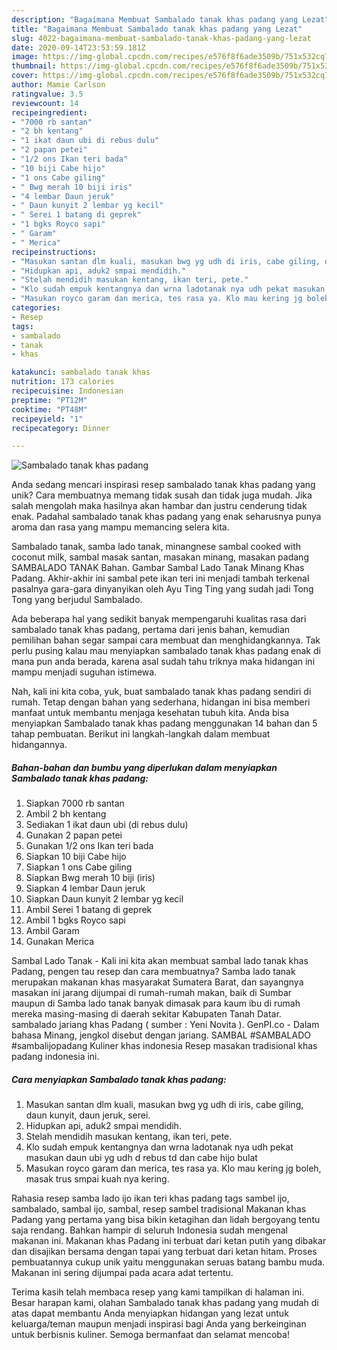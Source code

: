 ```yaml
---
description: "Bagaimana Membuat Sambalado tanak khas padang yang Lezat"
title: "Bagaimana Membuat Sambalado tanak khas padang yang Lezat"
slug: 4022-bagaimana-membuat-sambalado-tanak-khas-padang-yang-lezat
date: 2020-09-14T23:53:59.181Z
image: https://img-global.cpcdn.com/recipes/e576f8f6ade3509b/751x532cq70/sambalado-tanak-khas-padang-foto-resep-utama.jpg
thumbnail: https://img-global.cpcdn.com/recipes/e576f8f6ade3509b/751x532cq70/sambalado-tanak-khas-padang-foto-resep-utama.jpg
cover: https://img-global.cpcdn.com/recipes/e576f8f6ade3509b/751x532cq70/sambalado-tanak-khas-padang-foto-resep-utama.jpg
author: Mamie Carlson
ratingvalue: 3.5
reviewcount: 14
recipeingredient:
- "7000 rb santan"
- "2 bh kentang"
- "1 ikat daun ubi di rebus dulu"
- "2 papan petei"
- "1/2 ons Ikan teri bada"
- "10 biji Cabe hijo"
- "1 ons Cabe giling"
- " Bwg merah 10 biji iris"
- "4 lembar Daun jeruk"
- " Daun kunyit 2 lembar yg kecil"
- " Serei 1 batang di geprek"
- "1 bgks Royco sapi"
- " Garam"
- " Merica"
recipeinstructions:
- "Masukan santan dlm kuali, masukan bwg yg udh di iris, cabe giling, daun kunyit, daun jeruk, serei."
- "Hidupkan api, aduk2 smpai mendidih."
- "Stelah mendidih masukan kentang, ikan teri, pete."
- "Klo sudah empuk kentangnya dan wrna ladotanak nya udh pekat masukan daun ubi yg udh d rebus td dan cabe hijo bulat"
- "Masukan royco garam dan merica, tes rasa ya. Klo mau kering jg boleh, masak trus smpai kuah nya kering."
categories:
- Resep
tags:
- sambalado
- tanak
- khas

katakunci: sambalado tanak khas 
nutrition: 173 calories
recipecuisine: Indonesian
preptime: "PT12M"
cooktime: "PT48M"
recipeyield: "1"
recipecategory: Dinner

---
```



![Sambalado tanak khas padang](https://img-global.cpcdn.com/recipes/e576f8f6ade3509b/751x532cq70/sambalado-tanak-khas-padang-foto-resep-utama.jpg)

Anda sedang mencari inspirasi resep sambalado tanak khas padang yang unik? Cara membuatnya memang tidak susah dan tidak juga mudah. Jika salah mengolah maka hasilnya akan hambar dan justru cenderung tidak enak. Padahal sambalado tanak khas padang yang enak seharusnya punya aroma dan rasa yang mampu memancing selera kita.

Sambalado tanak, samba lado tanak, minangnese sambal cooked with coconut milk, sambal masak santan, masakan minang, masakan padang SAMBALADO TANAK Bahan. Gambar Sambal Lado Tanak Minang Khas Padang. Akhir-akhir ini sambal pete ikan teri ini menjadi tambah terkenal pasalnya gara-gara dinyanyikan oleh Ayu Ting Ting yang sudah jadi Tong Tong yang berjudul Sambalado.

Ada beberapa hal yang sedikit banyak mempengaruhi kualitas rasa dari sambalado tanak khas padang, pertama dari jenis bahan, kemudian pemilihan bahan segar sampai cara membuat dan menghidangkannya. Tak perlu pusing kalau mau menyiapkan sambalado tanak khas padang enak di mana pun anda berada, karena asal sudah tahu triknya maka hidangan ini mampu menjadi suguhan istimewa.


Nah, kali ini kita coba, yuk, buat sambalado tanak khas padang sendiri di rumah. Tetap dengan bahan yang sederhana, hidangan ini bisa memberi manfaat untuk membantu menjaga kesehatan tubuh kita. Anda bisa menyiapkan Sambalado tanak khas padang menggunakan 14 bahan dan 5 tahap pembuatan. Berikut ini langkah-langkah dalam membuat hidangannya.

<!--inarticleads1-->

##### Bahan-bahan dan bumbu yang diperlukan dalam menyiapkan Sambalado tanak khas padang:

1. Siapkan 7000 rb santan
1. Ambil 2 bh kentang
1. Sediakan 1 ikat daun ubi (di rebus dulu)
1. Gunakan 2 papan petei
1. Gunakan 1/2 ons Ikan teri bada
1. Siapkan 10 biji Cabe hijo
1. Siapkan 1 ons Cabe giling
1. Siapkan  Bwg merah 10 biji (iris)
1. Siapkan 4 lembar Daun jeruk
1. Siapkan  Daun kunyit 2 lembar yg kecil
1. Ambil  Serei 1 batang di geprek
1. Ambil 1 bgks Royco sapi
1. Ambil  Garam
1. Gunakan  Merica


Sambal Lado Tanak - Kali ini kita akan membuat sambal lado tanak khas Padang, pengen tau resep dan cara membuatnya? Samba lado tanak merupakan makanan khas masyarakat Sumatera Barat, dan sayangnya masakan ini jarang dijumpai di rumah-rumah makan, baik di Sumbar maupun di Samba lado tanak banyak dimasak para kaum ibu di rumah mereka masing-masing di daerah sekitar Kabupaten Tanah Datar. sambalado jariang khas Padang ( sumber : Yeni Novita ). GenPI.co - Dalam bahasa Minang, jengkol disebut dengan jariang. SAMBAL #SAMBALADO #sambalijopadang Kuliner khas indonesia Resep masakan tradisional khas padang indonesia ini. 

<!--inarticleads2-->

##### Cara menyiapkan Sambalado tanak khas padang:

1. Masukan santan dlm kuali, masukan bwg yg udh di iris, cabe giling, daun kunyit, daun jeruk, serei.
1. Hidupkan api, aduk2 smpai mendidih.
1. Stelah mendidih masukan kentang, ikan teri, pete.
1. Klo sudah empuk kentangnya dan wrna ladotanak nya udh pekat masukan daun ubi yg udh d rebus td dan cabe hijo bulat
1. Masukan royco garam dan merica, tes rasa ya. Klo mau kering jg boleh, masak trus smpai kuah nya kering.


Rahasia resep samba lado ijo ikan teri khas padang tags sambel ijo, sambalado, sambal ijo, sambal, resep sambel tradisional Makanan khas Padang yang pertama yang bisa bikin ketagihan dan lidah bergoyang tentu saja rendang. Bahkan hampir di seluruh Indonesia sudah mengenal makanan ini. Makanan khas Padang ini terbuat dari ketan putih yang dibakar dan disajikan bersama dengan tapai yang terbuat dari ketan hitam. Proses pembuatannya cukup unik yaitu menggunakan seruas batang bambu muda. Makanan ini sering dijumpai pada acara adat tertentu. 

Terima kasih telah membaca resep yang kami tampilkan di halaman ini. Besar harapan kami, olahan Sambalado tanak khas padang yang mudah di atas dapat membantu Anda menyiapkan hidangan yang lezat untuk keluarga/teman maupun menjadi inspirasi bagi Anda yang berkeinginan untuk berbisnis kuliner. Semoga bermanfaat dan selamat mencoba!
